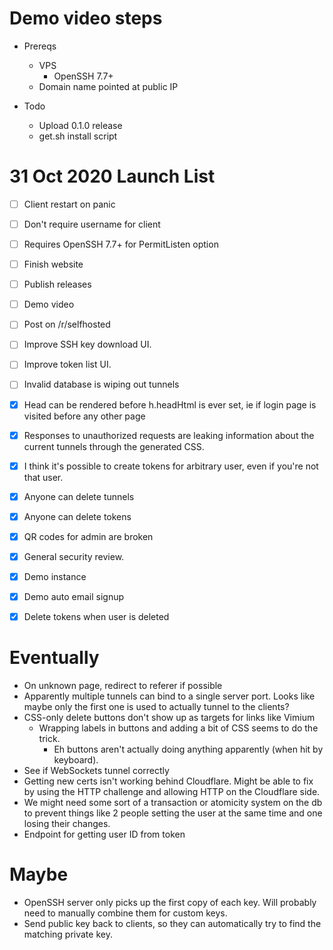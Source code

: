# Demo video steps

* Prereqs
  * VPS
    * OpenSSH 7.7+
  * Domain name pointed at public IP

* Todo
  * Upload 0.1.0 release
  * get.sh install script


# 31 Oct 2020 Launch List

- [ ] Client restart on panic
- [ ] Don't require username for client
- [ ] Requires OpenSSH 7.7+ for PermitListen option
- [ ] Finish website
- [ ] Publish releases
- [ ] Demo video
- [ ] Post on /r/selfhosted
- [ ] Improve SSH key download UI.
- [ ] Improve token list UI.
- [ ] Invalid database is wiping out tunnels
- [x] Head can be rendered before h.headHtml is ever set, ie if login page is visited before any other page
- [x] Responses to unauthorized requests are leaking information about the current tunnels through the generated CSS.
- [x] I think it's possible to create tokens for arbitrary user, even if you're not that user.
- [x] Anyone can delete tunnels
- [x] Anyone can delete tokens
- [x] QR codes for admin are broken
- [x] General security review.
- [x] Demo instance
- [x] Demo auto email signup
- [x] Delete tokens when user is deleted


# Eventually 

* On unknown page, redirect to referer if possible
* Apparently multiple tunnels can bind to a single server port. Looks like
  maybe only the first one is used to actually tunnel to the clients?
* CSS-only delete buttons don't show up as targets for links like Vimium
  * Wrapping labels in buttons and adding a bit of CSS seems to do the trick.
    * Eh buttons aren't actually doing anything apparently (when hit by
      keyboard).
* See if WebSockets tunnel correctly
* Getting new certs isn't working behind Cloudflare. Might be able to fix by
  using the HTTP challenge and allowing HTTP on the Cloudflare side.
* We might need some sort of a transaction or atomicity system on the db to
  prevent things like 2 people setting the user at the same time and one losing
  their changes.
* Endpoint for getting user ID from token


# Maybe

* OpenSSH server only picks up the first copy of each key. Will probably need
  to manually combine them for custom keys.
* Send public key back to clients, so they can automatically try to find the
  matching private key.
